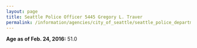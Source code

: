 ```yaml
---
layout: page
title: Seattle Police Officer 5445 Gregory L. Traver
permalink: /information/agencies/city_of_seattle/seattle_police_department/copbook/5445/
---
```


**Age as of Feb. 24, 2016:** 51.0
